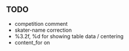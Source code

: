 ## TODO
- competition comment
- skater-name correction
- %3.2f, %d for showing table data / centering
- content_for on <title>

## 1.0.0-pre3

## 1.0.0-pre2

## 1.0.0-pre1
- pre-release
